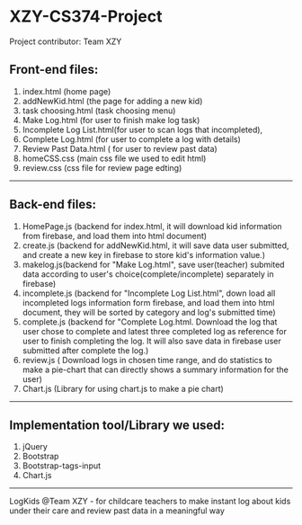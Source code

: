 # XZY-CS374-Project
Project contributor:
Team XZY

## Front-end files: 
1. index.html (home page)
2. addNewKid.html (the page for adding a new kid)
3. task choosing.html (task choosing menu)
4. Make Log.html (for user to finish make log task) 
5. Incomplete Log List.html(for user to scan logs that incompleted),
6. Complete Log.html (for user to complete a log with details)
7. Review Past Data.html ( for user to review past data)
8. homeCSS.css (main css file we used to edit html)
9. review.css (css file for review page edting)
---

## Back-end files:
1. HomePage.js (backend for index.html, it will download kid information from firebase, and load them into html document)
2. create.js (backend for addNewKid.html, it will save data user submitted, and create a new key in firebase to store kid's information value.)
3. makelog.js(backend for "Make Log.html", save user(teacher) submited data according to user's choice(complete/incomplete) separately in firebase)
4. incomplete.js (backend for "Incomplete Log List.html", down load all incompleted logs information form firebase, and load them into html document, they will be sorted by category and log's submitted time)
5. complete.js (backend for "Complete Log.html. Download the log that user chose to complete and latest three completed log as reference for user to finish completing the log. It will also save data in firebase user submitted after complete the log.)
6. review.js ( Download logs in chosen time range, and do statistics to make a pie-chart that can directly shows a summary information for the user)
7. Chart.js (Library for using chart.js to make a pie chart)
---

## Implementation tool/Library we used:
1. jQuery
2. Bootstrap
3. Bootstrap-tags-input
4. Chart.js
---

LogKids @Team XZY - for childcare teachers to make instant log about kids under their care and review past data in a meaningful way
